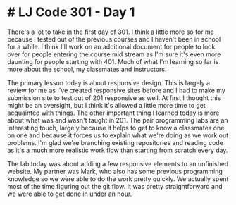 <h1># LJ Code 301 - Day 1</h1>

<p>There's a lot to take in the first day of 301. I think a little more so for me because I tested out of the previous courses and I haven't been in school for a while.  I think I'll work on an additional document for people to look over for people entering the course mid stream as I'm sure it's even more daunting for people starting with 401.  Much of what I'm learning so far is more about the school, my classmates and instructors.</p>

<p>The primary lesson today is about responsive design.  This is largely a review for me as I've created responsive sites before and I had to make my submission site to test out of 201 responsive as well.  At first I thought this might be an oversight, but I think it's allowed a little more time to get acquainted with things.  The other important thing I learned today is more about what was and wasn't taught in 201.  The pair programming labs are an interesting touch, largely because it helps to get to know a classmates one on one and because it forces us to explain what we're doing as we work out problems.  I'm glad we're branching existing repositories and reading code as it's a much more realistic work flow than starting from scratch every day.</p>

<p>The lab today was about adding a few responsive elements to an unfinished website.  My partner was Mark, who also has some previous programming knowledge so we were able to do the work pretty quickly.  We actually spent most of the time figuring out the git flow.  It was pretty straightforward and we were able to get done in under an hour.</p>

<p></p>

<p></p>
